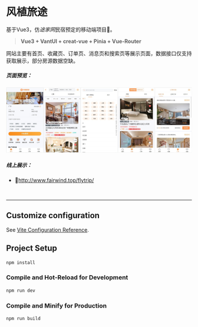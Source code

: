 # 风植旅途
基于Vue3，仿*途家网*民宿预定的移动端项目🏡。
>**Vue3 + VantUI + creat-vue + Pinia + Vue-Router**

网站主要有首页、收藏页、订单页、消息页和搜索页等展示页面，数据接口仅支持获取展示，部分房源数据空缺。
##### 页面预览：
![preview](/public/demo_preview.jpg "Magic Gardens")
##### 线上展示：
- 🛴<http://www.fairwind.top/flytrip/>
<br>

---

## Customize configuration

See [Vite Configuration Reference](https://vitejs.dev/config/).

## Project Setup

```sh
npm install
```

### Compile and Hot-Reload for Development

```sh
npm run dev
```

### Compile and Minify for Production

```sh
npm run build
```
